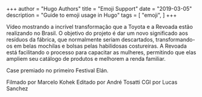 +++
author = "Hugo Authors"
title = "Emoji Support"
date = "2019-03-05"
description = "Guide to emoji usage in Hugo"
tags = [
    "emoji",
]
+++


Vídeo mostrando a incrível transformação que a Toyota e a Revoada estão realizando no Brasil. O objetivo do projeto é dar um novo significado aos resíduos da fábrica, que normalmente seriam descartados, transformando-os em belas mochilas e bolsas pelas habilidosas costureiras. A Revoada está facilitando o processo para capacitar as mulheres, permitindo que elas ampliem seu catálogo de produtos e melhorem a renda familiar.

Case premiado no primeiro Festival Elán.

Filmado por Marcelo Kohek
Editado por André Tosatti
CGI por Lucas Sanchez
